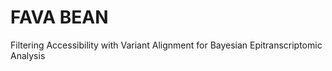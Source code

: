# FAVA BEAN

Filtering Accessibility with Variant Alignment for Bayesian Epitranscriptomic Analysis


